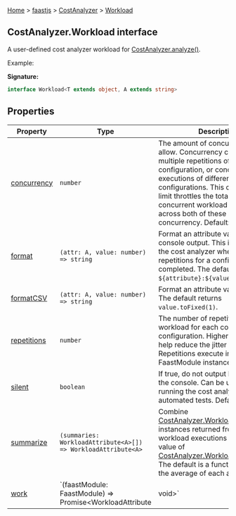 [Home](./index) &gt; [faastjs](./faastjs.md) &gt; [CostAnalyzer](./faastjs.costanalyzer.md) &gt; [Workload](./faastjs.costanalyzer.workload.md)

## CostAnalyzer.Workload interface

A user-defined cost analyzer workload for [CostAnalyzer.analyze()](./faastjs.costanalyzer.analyze.md)<!-- -->.

Example:

<b>Signature:</b>

```typescript
interface Workload<T extends object, A extends string> 
```

## Properties

|  Property | Type | Description |
|  --- | --- | --- |
|  [concurrency](./faastjs.costanalyzer.workload.concurrency.md) | `number` | The amount of concurrency to allow. Concurrency can arise from multiple repetitions of the same configuration, or concurrenct executions of different configurations. This concurrency limit throttles the total number of concurrent workload executions across both of these sources of concurrency. Default: 64. |
|  [format](./faastjs.costanalyzer.workload.format.md) | `(attr: A, value: number) => string` | Format an attribute value for console output. This is displayed by the cost analyzer when all of the repetitions for a configuration have completed. The default returns `${attribute}:${value.toFixed(1)}`<!-- -->. |
|  [formatCSV](./faastjs.costanalyzer.workload.formatcsv.md) | `(attr: A, value: number) => string` | Format an attribute value for CSV. The default returns `value.toFixed(1)`<!-- -->. |
|  [repetitions](./faastjs.costanalyzer.workload.repetitions.md) | `number` | The number of repetitions to run the workload for each cost analyzer configuration. Higher repetitions help reduce the jitter in the results. Repetitions execute in the same FaastModule instance. Default: 10. |
|  [silent](./faastjs.costanalyzer.workload.silent.md) | `boolean` | If true, do not output live results to the console. Can be useful for running the cost analyzer as part of automated tests. Default: false. |
|  [summarize](./faastjs.costanalyzer.workload.summarize.md) | `(summaries: WorkloadAttribute<A>[]) => WorkloadAttribute<A>` | Combine [CostAnalyzer.WorkloadAttribute](./faastjs.costanalyzer.workloadattribute.md) instances returned from multiple workload executions (caused by value of [CostAnalyzer.Workload.repetitions](./faastjs.costanalyzer.workload.repetitions.md)<!-- -->). The default is a function that takes the average of each attribute. |
|  [work](./faastjs.costanalyzer.workload.work.md) | `(faastModule: FaastModule<T>) => Promise<WorkloadAttribute<A> | void>` | A function that executes cloud functions on `faastModule.functions.*`<!-- -->. The work function should return `void` if there are no custom workload attributes. Otherwise, it should return a [CostAnalyzer.WorkloadAttribute](./faastjs.costanalyzer.workloadattribute.md) object which maps user-defined attribute names to numerical values for the workload. For example, this might measure bandwidth or some other metric not tracked by faast.js, but are relevant for evaluating the cost-performance tradeoff of the configurations analyzed by the cost analyzer. |

